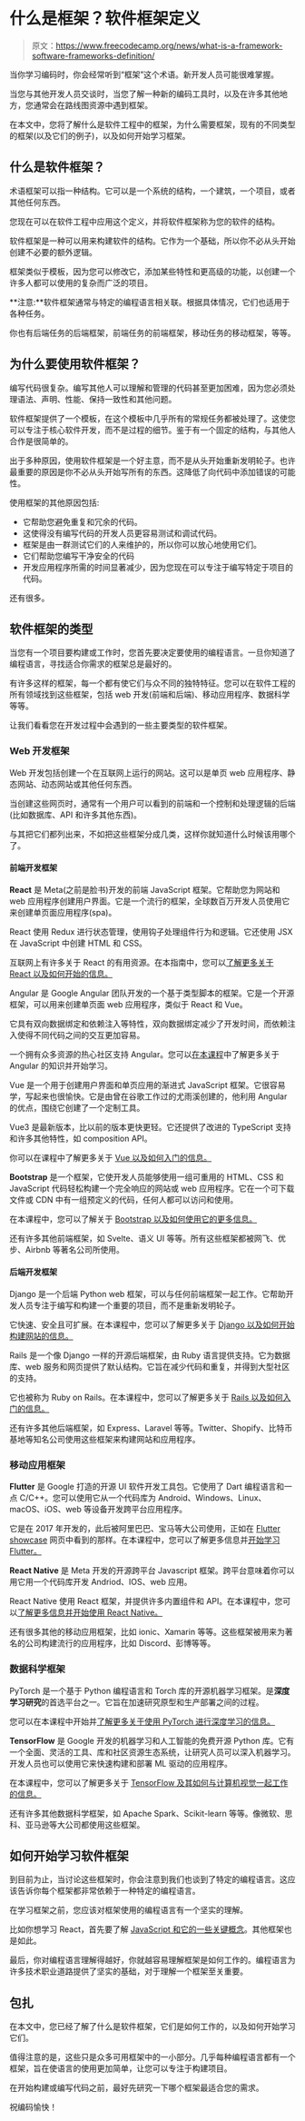 # 什么是框架？软件框架定义

> 原文：<https://www.freecodecamp.org/news/what-is-a-framework-software-frameworks-definition/>

当你学习编码时，你会经常听到“框架”这个术语。新开发人员可能很难掌握。

当您与其他开发人员交谈时，当您了解一种新的编码工具时，以及在许多其他地方，您通常会在路线图资源中遇到框架。

在本文中，您将了解什么是软件工程中的框架，为什么需要框架，现有的不同类型的框架(以及它们的例子)，以及如何开始学习框架。

## 什么是软件框架？

术语框架可以指一种结构。它可以是一个系统的结构，一个建筑，一个项目，或者其他任何东西。

您现在可以在软件工程中应用这个定义，并将软件框架称为您的软件的结构。

软件框架是一种可以用来构建软件的结构。它作为一个基础，所以你不必从头开始创建不必要的额外逻辑。

框架类似于模板，因为您可以修改它，添加某些特性和更高级的功能，以创建一个许多人都可以使用的复杂而广泛的项目。

**注意:**软件框架通常与特定的编程语言相关联。根据具体情况，它们也适用于各种任务。

你也有后端任务的后端框架，前端任务的前端框架，移动任务的移动框架，等等。

## 为什么要使用软件框架？

编写代码很复杂。编写其他人可以理解和管理的代码甚至更加困难，因为您必须处理语法、声明、性能、保持一致性和其他问题。

软件框架提供了一个模板，在这个模板中几乎所有的常规任务都被处理了。这使您可以专注于核心软件开发，而不是过程的细节。鉴于有一个固定的结构，与其他人合作是很简单的。

出于多种原因，使用软件框架是一个好主意，而不是从头开始重新发明轮子。也许最重要的原因是你不必从头开始写所有的东西。这降低了向代码中添加错误的可能性。

使用框架的其他原因包括:

*   它帮助您避免重复和冗余的代码。
*   这使得没有编写代码的开发人员更容易测试和调试代码。
*   框架是由一群测试它们的人来维护的，所以你可以放心地使用它们。
*   它们帮助您编写干净安全的代码
*   开发应用程序所需的时间显著减少，因为您现在可以专注于编写特定于项目的代码。

还有很多。

## 软件框架的类型

当您有一个项目要构建或工作时，您首先要决定要使用的编程语言。一旦你知道了编程语言，寻找适合你需求的框架总是最好的。

有许多这样的框架，每一个都有使它们与众不同的独特特征。您可以在软件工程的所有领域找到这些框架，包括 web 开发(前端和后端)、移动应用程序、数据科学等等。

让我们看看您在开发过程中会遇到的一些主要类型的软件框架。

### Web 开发框架

Web 开发包括创建一个在互联网上运行的网站。这可以是单页 web 应用程序、静态网站、动态网站或其他任何东西。

当创建这些网页时，通常有一个用户可以看到的前端和一个控制和处理逻辑的后端(比如数据库、API 和许多其他东西)。

与其把它们都列出来，不如把这些框架分成几类，这样你就知道什么时候该用哪个了。

#### 前端开发框架

**React** 是 Meta(之前是脸书)开发的前端 JavaScript 框架。它帮助您为网站和 web 应用程序创建用户界面。它是一个流行的框架，全球数百万开发人员使用它来创建单页面应用程序(spa)。

React 使用 Redux 进行状态管理，使用钩子处理组件行为和逻辑。它还使用 JSX 在 JavaScript 中创建 HTML 和 CSS。

互联网上有许多关于 React 的有用资源。在本指南中，您可以[了解更多关于 React 以及如何开始的信息。](https://www.freecodecamp.org/news/get-started-with-react-for-beginners/)

Angular 是 Google Angular 团队开发的一个基于类型脚本的框架。它是一个开源框架，可以用来创建单页面 web 应用程序，类似于 React 和 Vue。

它具有双向数据绑定和依赖注入等特性，双向数据绑定减少了开发时间，而依赖注入使得不同代码之间的交互更加容易。

一个拥有众多资源的热心社区支持 Angular。您可以[在本课程](https://www.freecodecamp.org/news/learn-angular-full-course/)中了解更多关于 Angular 的知识并开始学习。

Vue 是一个用于创建用户界面和单页应用的渐进式 JavaScript 框架。它很容易学，写起来也很愉快。它是由曾在谷歌工作过的尤雨溪创建的，他利用 Angular 的优点，围绕它创建了一个定制工具。

Vue3 是最新版本，比以前的版本更快更轻。它还提供了改进的 TypeScript 支持和许多其他特性，如 composition API。

你可以在课程中了解更多关于 [Vue 以及如何入门的信息。](https://www.freecodecamp.org/news/vue-js-full-course/)

**Bootstrap** 是一个框架，它使开发人员能够使用一组可重用的 HTML、CSS 和 JavaScript 代码轻松构建一个完全响应的网站或 web 应用程序。它在一个可下载文件或 CDN 中有一组预定义的代码，任何人都可以访问和使用。

在本课程中，您可以了解关于 [Bootstrap 以及如何使用它的更多信息。](https://www.freecodecamp.org/news/full-bootstrap-5-tutorial-for-beginners/)

还有许多其他前端框架，如 Svelte、语义 UI 等等。所有这些框架都被网飞、优步、Airbnb 等著名公司所使用。

#### 后端开发框架

Django 是一个后端 Python web 框架，可以与任何前端框架一起工作。它帮助开发人员专注于编写和构建一个重要的项目，而不是重新发明轮子。

它快速、安全且可扩展。在本课程中，您可以了解更多关于 [Django 以及如何开始构建网站的信息。](https://www.freecodecamp.org/news/learn-django-3-and-start-creating-websites-with-python/)

Rails 是一个像 Django 一样的开源后端框架，由 Ruby 语言提供支持。它为数据库、web 服务和网页提供了默认结构。它旨在减少代码和重复，并得到大型社区的支持。

它也被称为 Ruby on Rails。在本课程中，您可以了解更多关于 [Rails 以及如何入门的信息。](https://www.freecodecamp.org/news/learn-ruby-on-rails-video-course/)

还有许多其他后端框架，如 Express、Laravel 等等。Twitter、Shopify、比特币基地等知名公司使用这些框架来构建网站和应用程序。

### 移动应用框架

**Flutter** 是 Google 打造的开源 UI 软件开发工具包。它使用了 Dart 编程语言和一点 C/C++。您可以使用它从一个代码库为 Android、Windows、Linux、macOS、iOS、web 等设备开发跨平台应用程序。

它是在 2017 年开发的，此后被阿里巴巴、宝马等大公司使用，正如在 [Flutter showcase](https://flutter.dev/showcase) 网页中看到的那样。在本课程中，您可以了解更多信息并[开始学习 Flutter。](https://www.freecodecamp.org/news/learn-flutter-full-course/)

**React Native** 是 Meta 开发的开源跨平台 Javascript 框架。跨平台意味着你可以用它用一个代码库开发 Andriod、IOS、web 应用。

React Native 使用 React 框架，并提供许多内置组件和 API。在本课程中，您可以[了解更多信息并开始使用 React Native。](https://www.freecodecamp.org/news/create-an-app-that-works-on-ios-android-and-the-web-with-react-native-web/)

还有很多其他的移动应用框架，比如 ionic、Xamarin 等等。这些框架被用来为著名的公司构建流行的应用程序，比如 Discord、彭博等等。

### 数据科学框架

PyTorch 是一个基于 Python 编程语言和 Torch 库的开源机器学习框架。是**深度学习研究**的首选平台之一。它旨在加速研究原型和生产部署之间的过程。

您可以在本课程中开始并[了解更多关于使用 PyTorch 进行深度学习的信息。](https://www.freecodecamp.org/news/pytorch-full-course/)

**TensorFlow** 是 Google 开发的机器学习和人工智能的免费开源 Python 库。它有一个全面、灵活的工具、库和社区资源生态系统，让研究人员可以深入机器学习。开发人员也可以使用它来快速构建和部署 ML 驱动的应用程序。

在本课程中，您可以了解更多关于 [TensorFlow 及其如何与计算机视觉一起工作的信息。](https://www.freecodecamp.org/news/how-to-use-tensorflow-for-computer-vision/)

还有许多其他数据科学框架，如 Apache Spark、Scikit-learn 等等。像微软、思科、亚马逊等大公司都使用这些框架。

## 如何开始学习软件框架

到目前为止，当讨论这些框架时，你会注意到我们也谈到了特定的编程语言。这应该告诉你每个框架都非常依赖于一种特定的编程语言。

在学习框架之前，您应该对框架使用的编程语言有一个坚实的理解。

比如你想学习 React，首先要了解 [JavaScript 和它的一些关键概念](https://www.freecodecamp.org/news/top-javascript-concepts-to-know-before-learning-react/)。其他框架也是如此。

最后，你对编程语言理解得越好，你就越容易理解框架是如何工作的。编程语言为许多技术职业道路提供了坚实的基础，对于理解一个框架至关重要。

## 包扎

在本文中，您已经了解了什么是软件框架，它们是如何工作的，以及如何开始学习它们。

值得注意的是，这些只是众多可用框架中的一小部分。几乎每种编程语言都有一个框架，旨在使语言的使用更加简单，让您可以专注于构建项目。

在开始构建或编写代码之前，最好先研究一下哪个框架最适合您的需求。

祝编码愉快！